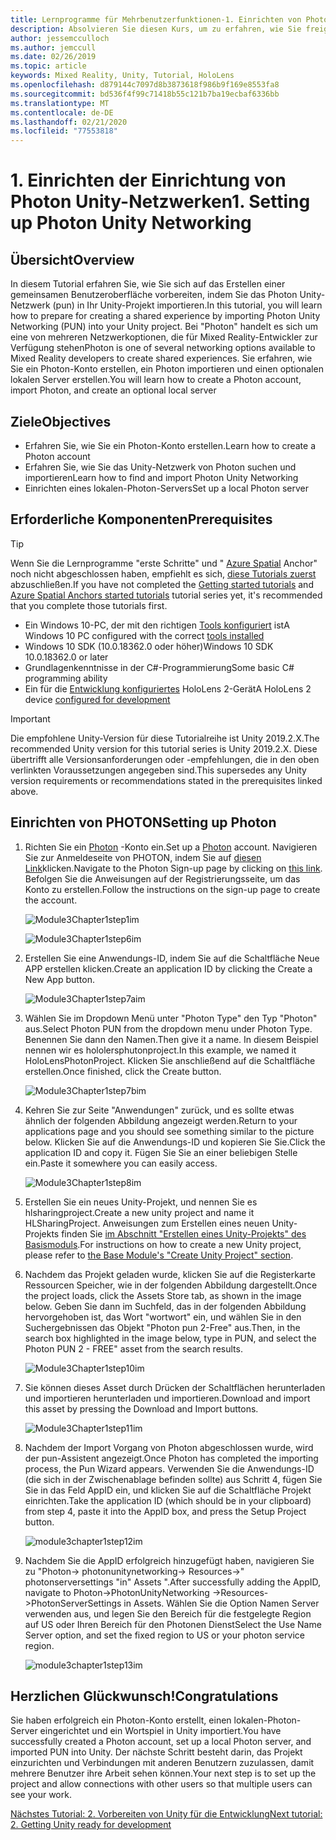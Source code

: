 ```yaml
---
title: Lernprogramme für Mehrbenutzerfunktionen-1. Einrichten von Photon Unity-Netzwerken
description: Absolvieren Sie diesen Kurs, um zu erfahren, wie Sie freigegebene Umgebungen mit mehreren Benutzern in einer hololens 2-Anwendung implementieren.
author: jessemcculloch
ms.author: jemccull
ms.date: 02/26/2019
ms.topic: article
keywords: Mixed Reality, Unity, Tutorial, HoloLens
ms.openlocfilehash: d879144c7097d8b3873618f986b9f169e8553fa8
ms.sourcegitcommit: bd536f4f99c71418b55c121b7ba19ecbaf6336bb
ms.translationtype: MT
ms.contentlocale: de-DE
ms.lasthandoff: 02/21/2020
ms.locfileid: "77553818"
---
```

# <a name="1-setting-up-photon-unity-networking"></a><span data-ttu-id="0ce0f-105">1. Einrichten der Einrichtung von Photon Unity-Netzwerken</span><span class="sxs-lookup"><span data-stu-id="0ce0f-105">1. Setting up Photon Unity Networking</span></span>

## <a name="overview"></a><span data-ttu-id="0ce0f-106">Übersicht</span><span class="sxs-lookup"><span data-stu-id="0ce0f-106">Overview</span></span>

<span data-ttu-id="0ce0f-107">In diesem Tutorial erfahren Sie, wie Sie sich auf das Erstellen einer gemeinsamen Benutzeroberfläche vorbereiten, indem Sie das Photon Unity-Netzwerk (pun) in Ihr Unity-Projekt importieren.</span><span class="sxs-lookup"><span data-stu-id="0ce0f-107">In this tutorial, you will learn how to prepare for creating a shared experience by importing Photon Unity Networking (PUN) into your Unity project.</span></span> <span data-ttu-id="0ce0f-108">Bei "Photon" handelt es sich um eine von mehreren Netzwerkoptionen, die für Mixed Reality-Entwickler zur Verfügung stehen</span><span class="sxs-lookup"><span data-stu-id="0ce0f-108">Photon is one of several networking options available to Mixed Reality developers to create shared experiences.</span></span> <span data-ttu-id="0ce0f-109">Sie erfahren, wie Sie ein Photon-Konto erstellen, ein Photon importieren und einen optionalen lokalen Server erstellen.</span><span class="sxs-lookup"><span data-stu-id="0ce0f-109">You will learn how to create a Photon account, import Photon, and create an optional local server</span></span>

## <a name="objectives"></a><span data-ttu-id="0ce0f-110">Ziele</span><span class="sxs-lookup"><span data-stu-id="0ce0f-110">Objectives</span></span>

* <span data-ttu-id="0ce0f-111">Erfahren Sie, wie Sie ein Photon-Konto erstellen.</span><span class="sxs-lookup"><span data-stu-id="0ce0f-111">Learn how to create a Photon account</span></span>
* <span data-ttu-id="0ce0f-112">Erfahren Sie, wie Sie das Unity-Netzwerk von Photon suchen und importieren</span><span class="sxs-lookup"><span data-stu-id="0ce0f-112">Learn how to find and import Photon Unity Networking</span></span>
* <span data-ttu-id="0ce0f-113">Einrichten eines lokalen-Photon-Servers</span><span class="sxs-lookup"><span data-stu-id="0ce0f-113">Set up a local Photon server</span></span>

## <a name="prerequisites"></a><span data-ttu-id="0ce0f-114">Erforderliche Komponenten</span><span class="sxs-lookup"><span data-stu-id="0ce0f-114">Prerequisites</span></span>

>[!TIP]
><span data-ttu-id="0ce0f-115">Wenn Sie die Lernprogramme "erste Schritte" und " [Azure Spatial](mrlearning-asa-ch1.md) Anchor" noch nicht abgeschlossen haben, empfiehlt es sich, [diese Tutorials zuerst](mrlearning-base.md) abzuschließen.</span><span class="sxs-lookup"><span data-stu-id="0ce0f-115">If you have not completed the [Getting started tutorials](mrlearning-base.md) and [Azure Spatial Anchors started tutorials](mrlearning-asa-ch1.md) tutorial series yet, it's recommended that you complete those tutorials first.</span></span>

* <span data-ttu-id="0ce0f-116">Ein Windows 10-PC, der mit den richtigen [Tools konfiguriert](install-the-tools.md) ist</span><span class="sxs-lookup"><span data-stu-id="0ce0f-116">A Windows 10 PC configured with the correct [tools installed](install-the-tools.md)</span></span>
* <span data-ttu-id="0ce0f-117">Windows 10 SDK (10.0.18362.0 oder höher)</span><span class="sxs-lookup"><span data-stu-id="0ce0f-117">Windows 10 SDK 10.0.18362.0 or later</span></span>
* <span data-ttu-id="0ce0f-118">Grundlagenkenntnisse in der C#-Programmierung</span><span class="sxs-lookup"><span data-stu-id="0ce0f-118">Some basic C# programming ability</span></span>
* <span data-ttu-id="0ce0f-119">Ein für die [Entwicklung konfiguriertes](using-visual-studio.md#enabling-developer-mode) HoloLens 2-Gerät</span><span class="sxs-lookup"><span data-stu-id="0ce0f-119">A HoloLens 2 device [configured for development](using-visual-studio.md#enabling-developer-mode)</span></span>

>[!IMPORTANT]
> <span data-ttu-id="0ce0f-120">Die empfohlene Unity-Version für diese Tutorialreihe ist Unity 2019.2.X.</span><span class="sxs-lookup"><span data-stu-id="0ce0f-120">The recommended Unity version for this tutorial series is Unity 2019.2.X.</span></span> <span data-ttu-id="0ce0f-121">Diese übertrifft alle Versionsanforderungen oder -empfehlungen, die in den oben verlinkten Voraussetzungen angegeben sind.</span><span class="sxs-lookup"><span data-stu-id="0ce0f-121">This supersedes any Unity version requirements or recommendations stated in the prerequisites linked above.</span></span>

## <a name="setting-up-photon"></a><span data-ttu-id="0ce0f-122">Einrichten von PHOTON</span><span class="sxs-lookup"><span data-stu-id="0ce0f-122">Setting up Photon</span></span>

1. <span data-ttu-id="0ce0f-123">Richten Sie ein [Photon](https://dashboard.photonengine.com//Account/SignUp) -Konto ein.</span><span class="sxs-lookup"><span data-stu-id="0ce0f-123">Set up a [Photon](https://dashboard.photonengine.com//Account/SignUp) account.</span></span> <span data-ttu-id="0ce0f-124">Navigieren Sie zur Anmeldeseite von PHOTON, indem Sie auf [diesen Link](https://dashboard.photonengine.com//Account/SignUp)klicken.</span><span class="sxs-lookup"><span data-stu-id="0ce0f-124">Navigate to the Photon Sign-up page by clicking on [this link](https://dashboard.photonengine.com//Account/SignUp).</span></span> <span data-ttu-id="0ce0f-125">Befolgen Sie die Anweisungen auf der Registrierungsseite, um das Konto zu erstellen.</span><span class="sxs-lookup"><span data-stu-id="0ce0f-125">Follow the instructions on the sign-up page to create the account.</span></span>

    ![Module3Chapter1step1im](images/module3chapter1step1im.PNG)

    ![Module3Chapter1step6im](images/module3chapter1step6im.PNG)

2. <span data-ttu-id="0ce0f-128">Erstellen Sie eine Anwendungs-ID, indem Sie auf die Schaltfläche Neue APP erstellen klicken.</span><span class="sxs-lookup"><span data-stu-id="0ce0f-128">Create an application ID by clicking the Create a New App button.</span></span>

    ![Module3Chapter1step7aim](images/module3chapter1step7aim.PNG)

3. <span data-ttu-id="0ce0f-130">Wählen Sie im Dropdown Menü unter "Photon Type" den Typ "Photon" aus.</span><span class="sxs-lookup"><span data-stu-id="0ce0f-130">Select Photon PUN from the dropdown menu under Photon Type.</span></span> <span data-ttu-id="0ce0f-131">Benennen Sie dann den Namen.</span><span class="sxs-lookup"><span data-stu-id="0ce0f-131">Then give it a name.</span></span> <span data-ttu-id="0ce0f-132">In diesem Beispiel nennen wir es hololersphutonproject.</span><span class="sxs-lookup"><span data-stu-id="0ce0f-132">In this example, we named it HoloLensPhotonProject.</span></span> <span data-ttu-id="0ce0f-133">Klicken Sie anschließend auf die Schaltfläche erstellen.</span><span class="sxs-lookup"><span data-stu-id="0ce0f-133">Once finished, click the Create button.</span></span>

    ![Module3Chapter1step7bim](images/module3chapter1step7bim.PNG)

4. <span data-ttu-id="0ce0f-135">Kehren Sie zur Seite "Anwendungen" zurück, und es sollte etwas ähnlich der folgenden Abbildung angezeigt werden.</span><span class="sxs-lookup"><span data-stu-id="0ce0f-135">Return to your applications page and you should see something similar to the picture below.</span></span> <span data-ttu-id="0ce0f-136">Klicken Sie auf die Anwendungs-ID und kopieren Sie Sie.</span><span class="sxs-lookup"><span data-stu-id="0ce0f-136">Click the application ID and copy it.</span></span> <span data-ttu-id="0ce0f-137">Fügen Sie Sie an einer beliebigen Stelle ein.</span><span class="sxs-lookup"><span data-stu-id="0ce0f-137">Paste it somewhere you can easily access.</span></span>  

    ![Module3Chapter1step8im](images/module3chapter1step8im.PNG)

5. <span data-ttu-id="0ce0f-139">Erstellen Sie ein neues Unity-Projekt, und nennen Sie es hlsharingproject.</span><span class="sxs-lookup"><span data-stu-id="0ce0f-139">Create a new unity project and name it HLSharingProject.</span></span> <span data-ttu-id="0ce0f-140">Anweisungen zum Erstellen eines neuen Unity-Projekts finden Sie [im Abschnitt "Erstellen eines Unity-Projekts" des Basismoduls](https://docs.microsoft.com//windows/mixed-reality/mrlearning-base-ch1#create-new-unity-project).</span><span class="sxs-lookup"><span data-stu-id="0ce0f-140">For instructions on how to create a new Unity project, please refer to [the Base Module's "Create Unity Project" section](https://docs.microsoft.com//windows/mixed-reality/mrlearning-base-ch1#create-new-unity-project).</span></span> 

6. <span data-ttu-id="0ce0f-141">Nachdem das Projekt geladen wurde, klicken Sie auf die Registerkarte Ressourcen Speicher, wie in der folgenden Abbildung dargestellt.</span><span class="sxs-lookup"><span data-stu-id="0ce0f-141">Once the project loads, click the Assets Store tab, as shown in the image below.</span></span> <span data-ttu-id="0ce0f-142">Geben Sie dann im Suchfeld, das in der folgenden Abbildung hervorgehoben ist, das Wort "wortwort" ein, und wählen Sie in den Suchergebnissen das Objekt "Photon pun 2-Free" aus.</span><span class="sxs-lookup"><span data-stu-id="0ce0f-142">Then, in the search box highlighted in the image below, type in PUN, and select the Photon PUN 2 - FREE" asset from the search results.</span></span>

    ![Module3Chapter1step10im](images/module3chapter1step10im.PNG)

7. <span data-ttu-id="0ce0f-144">Sie können dieses Asset durch Drücken der Schaltflächen herunterladen und importieren herunterladen und importieren.</span><span class="sxs-lookup"><span data-stu-id="0ce0f-144">Download and import this asset by pressing the Download and Import buttons.</span></span>

    ![Module3Chapter1step11im](images/module3chapter1step11im.PNG)

8. <span data-ttu-id="0ce0f-146">Nachdem der Import Vorgang von Photon abgeschlossen wurde, wird der pun-Assistent angezeigt.</span><span class="sxs-lookup"><span data-stu-id="0ce0f-146">Once Photon has completed the importing process, the Pun Wizard appears.</span></span> <span data-ttu-id="0ce0f-147">Verwenden Sie die Anwendungs-ID (die sich in der Zwischenablage befinden sollte) aus Schritt 4, fügen Sie Sie in das Feld AppID ein, und klicken Sie auf die Schaltfläche Projekt einrichten.</span><span class="sxs-lookup"><span data-stu-id="0ce0f-147">Take the application ID (which should be in your clipboard) from step 4, paste it into the AppID box, and press the Setup Project button.</span></span>

    ![module3chapter1step12im](images/module3chapter1step12im.PNG)

9. <span data-ttu-id="0ce0f-149">Nachdem Sie die AppID erfolgreich hinzugefügt haben, navigieren Sie zu "Photon-> photonunitynetworking-> Resources->" photonserversettings "in" Assets ".</span><span class="sxs-lookup"><span data-stu-id="0ce0f-149">After successfully adding the AppID, navigate to Photon->PhotonUnityNetworking ->Resources->PhotonServerSettings in Assets.</span></span> <span data-ttu-id="0ce0f-150">Wählen Sie die Option Namen Server verwenden aus, und legen Sie den Bereich für die festgelegte Region auf US oder Ihren Bereich für den Photonen Dienst</span><span class="sxs-lookup"><span data-stu-id="0ce0f-150">Select the Use Name Server option, and set the fixed region to US or your photon service region.</span></span>

    ![module3chapter1step13im](images/module3chapter1step13im.PNG)

## <a name="congratulations"></a><span data-ttu-id="0ce0f-152">Herzlichen Glückwunsch!</span><span class="sxs-lookup"><span data-stu-id="0ce0f-152">Congratulations</span></span>

<span data-ttu-id="0ce0f-153">Sie haben erfolgreich ein Photon-Konto erstellt, einen lokalen-Photon-Server eingerichtet und ein Wortspiel in Unity importiert.</span><span class="sxs-lookup"><span data-stu-id="0ce0f-153">You have successfully created a Photon account, set up a local Photon server, and imported PUN into Unity.</span></span> <span data-ttu-id="0ce0f-154">Der nächste Schritt besteht darin, das Projekt einzurichten und Verbindungen mit anderen Benutzern zuzulassen, damit mehrere Benutzer ihre Arbeit sehen können.</span><span class="sxs-lookup"><span data-stu-id="0ce0f-154">Your next step is to set up the project and allow connections with other users so that multiple users can see your work.</span></span>

<span data-ttu-id="0ce0f-155">[Nächstes Tutorial: 2. Vorbereiten von Unity für die Entwicklung](mrlearning-sharing(photon)-ch2.md)</span><span class="sxs-lookup"><span data-stu-id="0ce0f-155">[Next tutorial: 2. Getting Unity ready for development](mrlearning-sharing(photon)-ch2.md)</span></span>
